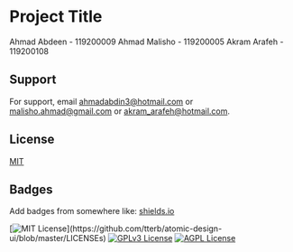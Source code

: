 
# Project Title

Ahmad Abdeen - 119200009 
Ahmad Malisho - 119200005
Akram Arafeh - 119200108


## Support

For support, email ahmadabdin3@hotmail.com or malisho.ahmad@gmail.com or akram_arafeh@hotmail.com.


## License

[MIT](https://choosealicense.com/licenses/mit/)


## Badges

Add badges from somewhere like: [shields.io](https://shields.io/)

[![MIT License](https://img.shields.io/apm/l/atomic-design-ui.svg?)](https://github.com/tterb/atomic-design-ui/blob/master/LICENSEs)
[![GPLv3 License](https://img.shields.io/badge/License-GPL%20v3-yellow.svg)](https://opensource.org/licenses/)
[![AGPL License](https://img.shields.io/badge/license-AGPL-blue.svg)](http://www.gnu.org/licenses/agpl-3.0)

